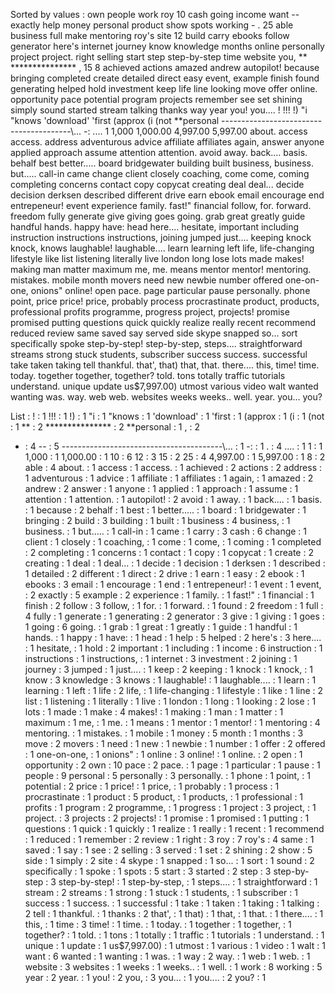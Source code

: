 Sorted by values :
own people work roy 10 cash going income want -- exactly help money personal product show spots working - . 25 able business full make mentoring roy's site 12 build carry ebooks follow generator here's internet journey know knowledge months online personally project project. right selling start step step-by-step time website you, ** *************** , 15 8 achieved actions amazed andrew autopilot! because bringing completed create detailed direct easy event, example finish found generating helped hold investment keep life line looking move offer online. opportunity pace potential program projects remember see set shining simply sound started stream talking thanks way year you! you.... ! !!! !) "i "knows 'download' 'first (approx (i (not **personal ----------------------------------------\\... -: .... 1 1,000 1,000.00 4,997.00 5,997.00 about. access access. address adventurous advice affiliate affiliates again, answer anyone applied approach assume attention attention. avoid away. back.... basis. behalf best better..... board bridgewater building built business, business. but..... call-in came change client closely coaching, come come, coming completing concerns contact copy copycat creating deal deal... decide decision derksen described different drive earn ebook email encourage end entrepeneur! event experience family. fast!" financial follow, for. forward. freedom fully generate give giving goes going. grab great greatly guide handful hands. happy have: head here.... hesitate, important including instruction instructions instructions, joining jumped just.... keeping knock knock, knows laughable! laughable.... learn learning left life, life-changing lifestyle like list listening literally live london long lose lots made makes! making man matter maximum me, me. means mentor mentor! mentoring. mistakes. mobile month movers need new newbie number offered one-on-one, onions" online! open pace. page particular pause personally. phone point, price price! price, probably process procrastinate product, products, professional profits programme, progress project, projects! promise promised putting questions quick quickly realize really recent recommend reduced review same saved say served side skype snapped so... sort specifically spoke step-by-step! step-by-step, steps.... straightforward streams strong stuck students, subscriber success success. successful take taken taking tell thankful. that', that) that, that. there.... this, time! time. today. together together, together? told. tons totally traffic tutorials understand. unique update us$7,997.00) utmost various video walt wanted wanting was. way. web web. websites weeks weeks.. well. year. you... you? 

List :
! : 1
!!! : 1
!) : 1
"i : 1
"knows : 1
'download' : 1
'first : 1
(approx : 1
(i : 1
(not : 1
** : 2
*************** : 2
**personal : 1
, : 2
- : 4
-- : 5
----------------------------------------\\... : 1
-: : 1
. : 4
.... : 1
1 : 1
1,000 : 1
1,000.00 : 1
10 : 6
12 : 3
15 : 2
25 : 4
4,997.00 : 1
5,997.00 : 1
8 : 2
able : 4
about. : 1
access : 1
access. : 1
achieved : 2
actions : 2
address : 1
adventurous : 1
advice : 1
affiliate : 1
affiliates : 1
again, : 1
amazed : 2
andrew : 2
answer : 1
anyone : 1
applied : 1
approach : 1
assume : 1
attention : 1
attention. : 1
autopilot! : 2
avoid : 1
away. : 1
back.... : 1
basis. : 1
because : 2
behalf : 1
best : 1
better..... : 1
board : 1
bridgewater : 1
bringing : 2
build : 3
building : 1
built : 1
business : 4
business, : 1
business. : 1
but..... : 1
call-in : 1
came : 1
carry : 3
cash : 6
change : 1
client : 1
closely : 1
coaching, : 1
come : 1
come, : 1
coming : 1
completed : 2
completing : 1
concerns : 1
contact : 1
copy : 1
copycat : 1
create : 2
creating : 1
deal : 1
deal... : 1
decide : 1
decision : 1
derksen : 1
described : 1
detailed : 2
different : 1
direct : 2
drive : 1
earn : 1
easy : 2
ebook : 1
ebooks : 3
email : 1
encourage : 1
end : 1
entrepeneur! : 1
event : 1
event, : 2
exactly : 5
example : 2
experience : 1
family. : 1
fast!" : 1
financial : 1
finish : 2
follow : 3
follow, : 1
for. : 1
forward. : 1
found : 2
freedom : 1
full : 4
fully : 1
generate : 1
generating : 2
generator : 3
give : 1
giving : 1
goes : 1
going : 6
going. : 1
grab : 1
great : 1
greatly : 1
guide : 1
handful : 1
hands. : 1
happy : 1
have: : 1
head : 1
help : 5
helped : 2
here's : 3
here.... : 1
hesitate, : 1
hold : 2
important : 1
including : 1
income : 6
instruction : 1
instructions : 1
instructions, : 1
internet : 3
investment : 2
joining : 1
journey : 3
jumped : 1
just.... : 1
keep : 2
keeping : 1
knock : 1
knock, : 1
know : 3
knowledge : 3
knows : 1
laughable! : 1
laughable.... : 1
learn : 1
learning : 1
left : 1
life : 2
life, : 1
life-changing : 1
lifestyle : 1
like : 1
line : 2
list : 1
listening : 1
literally : 1
live : 1
london : 1
long : 1
looking : 2
lose : 1
lots : 1
made : 1
make : 4
makes! : 1
making : 1
man : 1
matter : 1
maximum : 1
me, : 1
me. : 1
means : 1
mentor : 1
mentor! : 1
mentoring : 4
mentoring. : 1
mistakes. : 1
mobile : 1
money : 5
month : 1
months : 3
move : 2
movers : 1
need : 1
new : 1
newbie : 1
number : 1
offer : 2
offered : 1
one-on-one, : 1
onions" : 1
online : 3
online! : 1
online. : 2
open : 1
opportunity : 2
own : 10
pace : 2
pace. : 1
page : 1
particular : 1
pause : 1
people : 9
personal : 5
personally : 3
personally. : 1
phone : 1
point, : 1
potential : 2
price : 1
price! : 1
price, : 1
probably : 1
process : 1
procrastinate : 1
product : 5
product, : 1
products, : 1
professional : 1
profits : 1
program : 2
programme, : 1
progress : 1
project : 3
project, : 1
project. : 3
projects : 2
projects! : 1
promise : 1
promised : 1
putting : 1
questions : 1
quick : 1
quickly : 1
realize : 1
really : 1
recent : 1
recommend : 1
reduced : 1
remember : 2
review : 1
right : 3
roy : 7
roy's : 4
same : 1
saved : 1
say : 1
see : 2
selling : 3
served : 1
set : 2
shining : 2
show : 5
side : 1
simply : 2
site : 4
skype : 1
snapped : 1
so... : 1
sort : 1
sound : 2
specifically : 1
spoke : 1
spots : 5
start : 3
started : 2
step : 3
step-by-step : 3
step-by-step! : 1
step-by-step, : 1
steps.... : 1
straightforward : 1
stream : 2
streams : 1
strong : 1
stuck : 1
students, : 1
subscriber : 1
success : 1
success. : 1
successful : 1
take : 1
taken : 1
taking : 1
talking : 2
tell : 1
thankful. : 1
thanks : 2
that', : 1
that) : 1
that, : 1
that. : 1
there.... : 1
this, : 1
time : 3
time! : 1
time. : 1
today. : 1
together : 1
together, : 1
together? : 1
told. : 1
tons : 1
totally : 1
traffic : 1
tutorials : 1
understand. : 1
unique : 1
update : 1
us$7,997.00) : 1
utmost : 1
various : 1
video : 1
walt : 1
want : 6
wanted : 1
wanting : 1
was. : 1
way : 2
way. : 1
web : 1
web. : 1
website : 3
websites : 1
weeks : 1
weeks.. : 1
well. : 1
work : 8
working : 5
year : 2
year. : 1
you! : 2
you, : 3
you... : 1
you.... : 2
you? : 1
